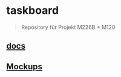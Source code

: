 # taskboard

> Repository für Projekt M226B + M120

## [docs](docs/docs.md)

## [Mockups](mockups/mockups.md)
